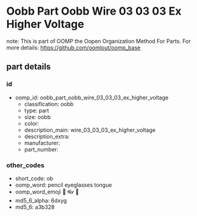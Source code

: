 # Oobb Part Oobb Wire 03 03 03 Ex Higher Voltage  

note: This is part of OOMP the Oopen Organization Method For Parts. For more details: https://github.com/oomlout/oomp_base

##  part details





### id
* oomp_id: oobb_part_oobb_wire_03_03_03_ex_higher_voltage
  * classification: oobb
  * type: part
  * size: oobb
  * color: 
  * description_main: wire_03_03_03_ex_higher_voltage
  * description_extra: 
  * manufacturer: 
  * part_number: 

### other_codes
* short_code: ob
* oomp_word: pencil eyeglasses tongue
* oomp_word_emoji :pencil: :eyeglasses: :tongue:
* md5_6_alpha: 6dxyg
* md5_6: a3b328